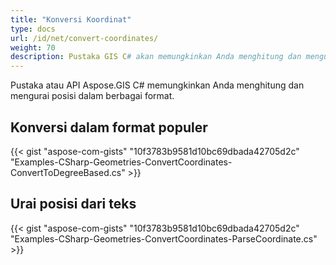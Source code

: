 ```yaml
---
title: "Konversi Koordinat"
type: docs
url: /id/net/convert-coordinates/
weight: 70
description: Pustaka GIS C# akan memungkinkan Anda menghitung dan mengurai koordinat posisi dalam berbagai format. Anda juga dapat mengurai posisi dari teks.
---
```


Pustaka atau API Aspose.GIS C# memungkinkan Anda menghitung dan mengurai posisi dalam berbagai format.
## **Konversi dalam format populer**
{{< gist "aspose-com-gists" "10f3783b9581d10bc69dbada42705d2c" "Examples-CSharp-Geometries-ConvertCoordinates-ConvertToDegreeBased.cs" >}}
## **Urai posisi dari teks**
{{< gist "aspose-com-gists" "10f3783b9581d10bc69dbada42705d2c" "Examples-CSharp-Geometries-ConvertCoordinates-ParseCoordinate.cs" >}}
